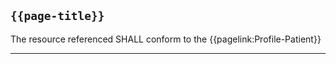 ## <code>{{page-title}}</code>

The resource referenced SHALL conform to the {{pagelink:Profile-Patient}}

---
